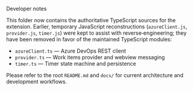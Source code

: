 Developer notes

This folder now contains the authoritative TypeScript sources for the extension. Earlier, temporary JavaScript reconstructions (`azureClient.js`, `provider.js`, `timer.js`) were kept to assist with reverse‑engineering; they have been removed in favor of the maintained TypeScript modules:

- `azureClient.ts` — Azure DevOps REST client
- `provider.ts` — Work items provider and webview messaging
- `timer.ts` — Timer state machine and persistence

Please refer to the root `README.md` and `docs/` for current architecture and development workflows.
